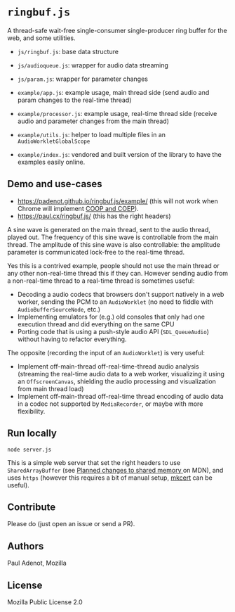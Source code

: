 # `ringbuf.js`

A thread-safe wait-free single-consumer single-producer ring buffer for the web,
and some utilities.

- `js/ringbuf.js`: base data structure
- `js/audioqueue.js`: wrapper for audio data streaming
- `js/param.js`: wrapper for parameter changes


- `example/app.js`: example usage, main thread side (send audio and param
  changes to the real-time thread)
- `example/processor.js`: example usage, real-time thread side (receive audio
  and parameter changes from the main thread)
- `example/utils.js`: helper to load multiple files in an `AudioWorkletGlobalScope`
- `example/index.js`: vendored and built version of the library to have the
  examples easily online.

## Demo and use-cases

- <https://padenot.github.io/ringbuf.js/example/> (this will not work when Chrome will
implement [COOP and
COEP](https://developer.mozilla.org/en-US/docs/Web/JavaScript/Reference/Global_Objects/SharedArrayBuffer/Planned_changes)).
- <https://paul.cx/ringbuf.js/> (this has the right headers)

A sine wave is generated on the main thread, sent to the audio thread, played
out. The frequency of this sine wave is controllable from the main thread. The
amplitude of this sine wave is also controllable: the amplitude parameter is
communicated lock-free to the real-time thread.

Yes this is a contrived example, people should not use the main thread or any
other non-real-time thread this if they can. However sending audio from a
non-real-time thread to a real-time thread is sometimes useful:

- Decoding a audio codecs that browsers don't support natively in a web worker,
  sending the PCM to an `AudioWorklet` (no need to fiddle with
  `AudioBufferSourceNode`, etc.)
- Implementing emulators for (e.g.) old consoles that only had one execution
  thread and did everything on the same CPU
- Porting code that is using a push-style audio API (`SDL_QueueAudio`) without
  having to refactor everything.

The opposite (recording the input of an `AudioWorklet`) is very useful:

- Implement off-main-thread off-real-time-thread audio analysis (streaming the
  real-time audio data to a web worker, visualizing it using an
  `OffscreenCanvas`, shielding the audio processing and visualization from main
  thread load)
- Implement off-main-thread off-real-time thread encoding of audio data in a
  codec not supported by `MediaRecorder`, or maybe with more flexibility.

## Run locally

`node server.js`

This is a simple web server that set the right headers to use
`SharedArrayBuffer` (see [Planned changes to shared memory
](https://developer.mozilla.org/en-US/docs/Web/JavaScript/Reference/Global_Objects/SharedArrayBuffer/Planned_changes)
on MDN), and uses `https` (however this requires a bit of manual setup,
[mkcert](https://github.com/FiloSottile/mkcert) can be useful).

## Contribute

Please do (just open an issue or send a PR).

## Authors

Paul Adenot, Mozilla

## License

Mozilla Public License 2.0
